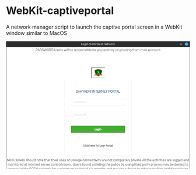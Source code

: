 # WebKit-captiveportal
A network manager script to launch the captive portal screen in a WebKit window similar to MacOS

![The Output](./captivePortal.png)